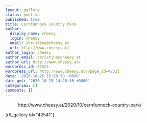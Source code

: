```yaml
---
layout: gallery
status: publish
published: true
title: Carnfunnock Country Park
author:
  display_name: cheesy
  login: cheesy
  email: christine@cheesy.at
  url: http://www.cheesy.at/
author_login: cheesy
author_email: christine@cheesy.at
author_url: http://www.cheesy.at/
wordpress_id: 42521
wordpress_url: http://www.cheesy.at/?page_id=42521
date: '2020-10-25 15:28:38 +0000'
date_gmt: '2020-10-25 14:28:38 +0000'
categories: []
comments: []
---
```

<!-- wp:core-embed/wordpress {"url":"http://www.cheesy.at/2020/10/carnfunnock-country-park/","type":"rich","providerNameSlug":"cheesy-at","className":""} -->
<figure class="wp-block-embed-wordpress wp-block-embed is-type-rich is-provider-cheesy-at">
<div class="wp-block-embed__wrapper">
http://www.cheesy.at/2020/10/carnfunnock-country-park/
</div>
</figure>
<!-- /wp:core-embed/wordpress -->
<!-- wp:paragraph -->
[rl\_gallery id="42541"]
<!-- /wp:paragraph -->
